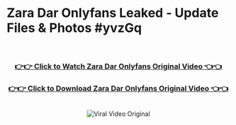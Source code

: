 # Zara Dar Onlyfans Leaked - Update Files & Photos #yvzGq


<br>
<div align="center">
<h3><a href="https://links2leaks.com/zaradar" rel="nofollow">👉👉 Click to Watch Zara Dar Onlyfans Original Video 👈👈</a></h3>
<h3><a href="https://links2leaks.com/zaradar" rel="nofollow">👉👉 Click to Download Zara Dar Onlyfans Original Video 👈👈</a></h3>
<br>
<a href="https://links2leaks.com/zaradar" rel="nofollow"><img src="https://i.ibb.co/Gkj2r4b/banner.png" alt="Viral Video Original" style="max-width: 100%; display: inline-block;" data-target="animated-image.originalImage"></a>
</div>